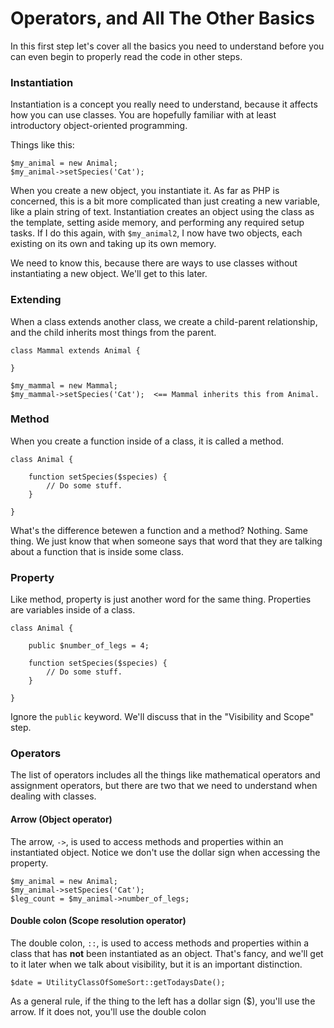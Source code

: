 # Operators, and All The Other Basics

In this first step let's cover all the basics you need to understand before you can even begin to properly 
read the code in other steps.

### Instantiation

Instantiation is a concept you really need to understand, because it affects how you can use classes. You 
are hopefully familiar with at least introductory object-oriented programming.

Things like this:

```$xslt
$my_animal = new Animal;
$my_animal->setSpecies('Cat');
```

When you create a new object, you instantiate it. As far as PHP is concerned, this is a bit more complicated 
than just creating a new variable, like a plain string of text. Instantiation creates an object using the class 
as the template, setting aside memory, and performing any required setup tasks. If I do this again, with `$my_animal2`, I now have two objects, each existing 
on its own and taking up its own memory.

We need to know this, because there are ways to use classes without instantiating a new object. We'll get to 
this later.

### Extending

When a class extends another class, we create a child-parent relationship, and the child inherits most things 
from the parent.

```$xslt
class Mammal extends Animal {
 
}
 
$my_mammal = new Mammal;
$my_mammal->setSpecies('Cat');  <== Mammal inherits this from Animal.
```

### Method

When you create a function inside of a class, it is called a method.

```$xslt
class Animal {
 
    function setSpecies($species) {
        // Do some stuff.
    }
     
}
```

What's the difference betewen a function and a method? Nothing. Same thing. We just know that when someone 
says that word that they are talking about a function that is inside some class.

### Property

Like method, property is just another word for the same thing. Properties are variables inside of a class.

```$xslt
class Animal {
 
    public $number_of_legs = 4;
 
    function setSpecies($species) {
        // Do some stuff.
    }
     
}
```

Ignore the `public` keyword. We'll discuss that in the "Visibility and Scope" step.

### Operators

The list of operators includes all the things like mathematical operators and assignment operators, but there are two that 
we need to understand when dealing with classes.

#### Arrow (Object operator)

The arrow, `->`, is used to access methods and properties within an instantiated object. Notice we don't use the dollar 
sign when accessing the property.

```$xslt
$my_animal = new Animal;
$my_animal->setSpecies('Cat');
$leg_count = $my_animal->number_of_legs;
```

#### Double colon (Scope resolution operator)

The double colon, `::`, is used to access methods and properties within a class that has **not** been instantiated as 
an object. That's fancy, and we'll get to it later when we talk about visibility, but it is an important distinction.

```$xslt
$date = UtilityClassOfSomeSort::getTodaysDate();
```

As a general rule, if the thing to the left has a dollar sign ($), you'll use the arrow. If it does not, you'll use 
the double colon 